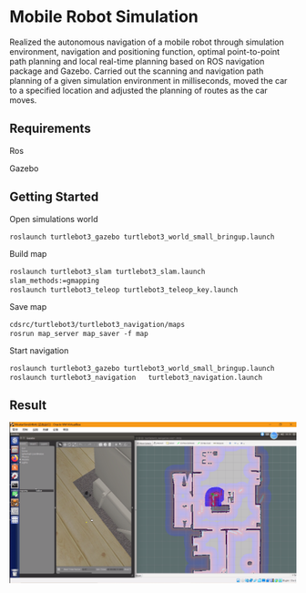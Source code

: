 # Mobile Robot Simulation

Realized the autonomous navigation of a mobile robot through simulation environment, navigation and positioning function, optimal point-to-point path planning and local real-time planning based on ROS navigation package and Gazebo. Carried out the scanning and navigation path planning of a given simulation environment in milliseconds, moved the car to a specified location and adjusted the planning of routes as the car moves.

## Requirements

Ros

Gazebo

## Getting Started

Open simulations world

```
roslaunch turtlebot3_gazebo turtlebot3_world_small_bringup.launch
```

Build map

```
roslaunch turtlebot3_slam turtlebot3_slam.launch slam_methods:=gmapping
roslaunch turtlebot3_teleop turtlebot3_teleop_key.launch
```

Save map

```
cdsrc/turtlebot3/turtlebot3_navigation/maps
rosrun map_server map_saver -f map
```

Start navigation

```
roslaunch turtlebot3_gazebo turtlebot3_world_small_bringup.launch 
roslaunch turtlebot3_navigation   turtlebot3_navigation.launch 
```

## Result

![image-20211224210644576](pic/image-20211224210644576.png)